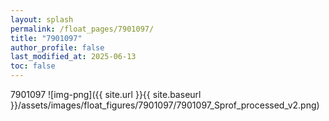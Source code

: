 ```yaml
---
layout: splash
permalink: /float_pages/7901097/
title: "7901097"
author_profile: false
last_modified_at: 2025-06-13
toc: false
---
```

 
7901097
![img-png]({{ site.url }}{{ site.baseurl }}/assets/images/float_figures/7901097/7901097_Sprof_processed_v2.png)